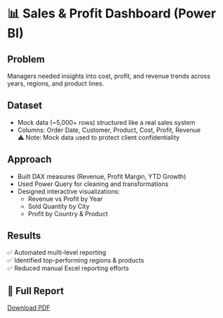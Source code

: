 # 📊 Sales & Profit Dashboard (Power BI)

## Problem
Managers needed insights into cost, profit, and revenue trends across years, regions, and product lines.

## Dataset
- Mock data (~5,000+ rows) structured like a real sales system  
- Columns: Order Date, Customer, Product, Cost, Profit, Revenue  
⚠️ Note: Mock data used to protect client confidentiality

## Approach
- Built DAX measures (Revenue, Profit Margin, YTD Growth)  
- Used Power Query for cleaning and transformations  
- Designed interactive visualizations:  
  - Revenue vs Profit by Year  
  - Sold Quantity by City  
  - Profit by Country & Product  

## Results
✅ Automated multi-level reporting  
✅ Identified top-performing regions & products  
✅ Reduced manual Excel reporting efforts  


## 📄 Full Report
[Download PDF](./report.pdf)
